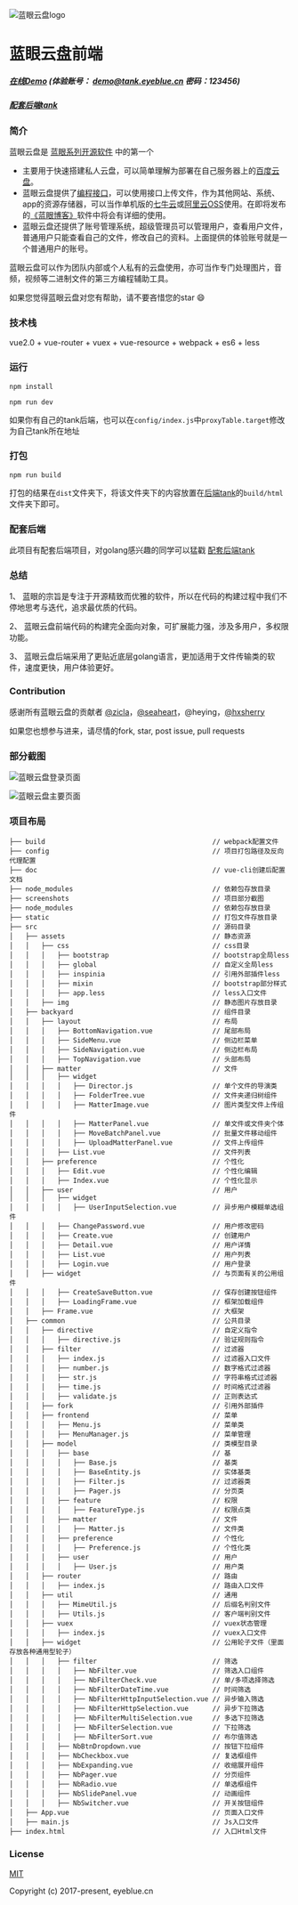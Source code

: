 ![蓝眼云盘logo](https://raw.githubusercontent.com/eyebluecn/tank/master/build/doc/img/logo.png)

# 蓝眼云盘前端

##### [在线Demo](http://tank.eyeblue.cn) (体验账号： demo@tank.eyeblue.cn 密码：123456)

##### [配套后端tank](https://github.com/eyebluecn/tank)

### 简介
蓝眼云盘是 [蓝眼系列开源软件](https://github.com/eyebluecn) 中的第一个

- 主要用于快速搭建私人云盘，可以简单理解为部署在自己服务器上的[百度云盘](https://pan.baidu.com/)。
- 蓝眼云盘提供了[编程接口](https://github.com/eyebluecn/tank/blob/master/build/doc/alien_zh.md)，可以使用接口上传文件，作为其他网站、系统、app的资源存储器，可以当作单机版的[七牛云](https://www.qiniu.com)或[阿里云OSS](https://www.aliyun.com/product/oss)使用。在即将发布的[《蓝眼博客》](https://github.com/eyebluecn/blog)软件中将会有详细的使用。
- 蓝眼云盘还提供了账号管理系统，超级管理员可以管理用户，查看用户文件，普通用户只能查看自己的文件，修改自己的资料。上面提供的体验账号就是一个普通用户的账号。

蓝眼云盘可以作为团队内部或个人私有的云盘使用，亦可当作专门处理图片，音频，视频等二进制文件的第三方编程辅助工具。

如果您觉得蓝眼云盘对您有帮助，请不要吝惜您的star :smile:

### 技术栈

vue2.0 + vue-router + vuex + vue-resource + webpack + es6 + less


### 运行

```
npm install

npm run dev
```
如果你有自己的tank后端，也可以在`config/index.js`中`proxyTable.target`修改为自己tank所在地址

### 打包

```
npm run build
```
 打包的结果在`dist`文件夹下，将该文件夹下的内容放置在[后端tank](https://github.com/eyebluecn/tank)的`build/html`文件夹下即可。


### 配套后端
此项目有配套后端项目，对golang感兴趣的同学可以猛戳 [配套后端tank](https://github.com/eyebluecn/tank)

### 总结
1、 蓝眼的宗旨是专注于开源精致而优雅的软件，所以在代码的构建过程中我们不停地思考与迭代，追求最优质的代码。

2、 蓝眼云盘前端代码的构建完全面向对象，可扩展能力强，涉及多用户，多权限功能。
 
3、 蓝眼云盘后端采用了更贴近底层golang语言，更加适用于文件传输类的软件，速度更快，用户体验更好。  

### Contribution

感谢所有蓝眼云盘的贡献者 [@zicla](https://github.com/zicla)，[@seaheart](https://github.com/seaheart)，@heying，[@hxsherry](https://github.com/hxsherry)

如果您也想参与进来，请尽情的fork, star, post issue, pull requests

### 部分截图
![蓝眼云盘登录页面](https://raw.githubusercontent.com/eyebluecn/tank/master/build/doc/img/login.png)

![蓝眼云盘主要页面](https://raw.githubusercontent.com/eyebluecn/tank/master/build/doc/img/matters.png)

### 项目布局

```
├── build                                          // webpack配置文件
├── config                                         // 项目打包路径及反向代理配置
├── doc                                            // vue-cli创建后配置文档
├── node_modules                                   // 依赖包存放目录
├── screenshots                                    // 项目部分截图
├── node_modules                                   // 依赖包存放目录
├── static                                         // 打包文件存放目录
├── src                                            // 源码目录
│   ├── assets                                     // 静态资源
│   │   ├── css                                    // css目录
│   │   │   ├── bootstrap                          // bootstrap全局less
│   │   │   ├── global                             // 自定义全局less
│   │   │   ├── inspinia                           // 引用外部插件less
│   │   │   ├── mixin                              // bootstrap部分样式
│   │   │   ├── app.less                           // less入口文件
│   │   ├── img                                    // 静态图片存放目录
│   ├── backyard                                   // 组件目录
│   │   ├── layout                                 // 布局  
│   │   │   ├── BottomNavigation.vue               // 尾部布局
│   │   │   ├── SideMenu.vue                       // 侧边栏菜单
│   │   │   ├── SideNavigation.vue                 // 侧边栏布局
│   │   │   ├── TopNavigation.vue                  // 头部布局
│   │   ├── matter                                 // 文件
│   │   │   ├── widget                                                
│   │   │   │   ├── Director.js                    // 单个文件的导演类      
│   │   │   │   ├── FolderTree.vue                 // 文件夹递归树组件      
│   │   │   │   ├── MatterImage.vue                // 图片类型文件上传组件      
│   │   │   │   ├── MatterPanel.vue                // 单文件或文件夹个体     
│   │   │   │   ├── MoveBatchPanel.vue             // 批量文件移动组件      
│   │   │   │   ├── UploadMatterPanel.vue          // 文件上传组件 
│   │   │   ├── List.vue                           // 文件列表
│   │   ├── preference                             // 个性化
│   │   │   ├── Edit.vue                           // 个性化编辑
│   │   │   ├── Index.vue                          // 个性化显示
│   │   ├── user                                   // 用户
│   │   │   ├── widget                               
│   │   │   │   ├── UserInputSelection.vue         // 异步用户模糊单选组件      
│   │   │   ├── ChangePassword.vue                 // 用户修改密码
│   │   │   ├── Create.vue                         // 创建用户
│   │   │   ├── Detail.vue                         // 用户详情
│   │   │   ├── List.vue                           // 用户列表
│   │   │   ├── Login.vue                          // 用户登录
│   │   ├── widget                                 // 与页面有关的公用组件
│   │   │   ├── CreateSaveButton.vue               // 保存创建按钮组件
│   │   │   ├── LoadingFrame.vue                   // 框架加载组件
│   │   ├── Frame.vue                              // 大框架
│   ├── common                                     // 公共目录
│   │   ├── directive                              // 自定义指令
│   │   │   ├── directive.js                       // 验证规则指令
│   │   ├── filter                                 // 过滤器
│   │   │   ├── index.js                           // 过滤器入口文件
│   │   │   ├── number.js                          // 数字格式过滤器
│   │   │   ├── str.js                             // 字符串格式过滤器
│   │   │   ├── time.js                            // 时间格式过滤器
│   │   │   ├── validate.js                        // 正则表达式
│   │   ├── fork                                   // 引用外部插件
│   │   ├── frontend                               // 菜单
│   │   │   ├── Menu.js                            // 菜单类
│   │   │   ├── MenuManager.js                     // 菜单管理
│   │   ├── model                                  // 类模型目录
│   │   │   ├── base                               // 基
│   │   │   │   ├── Base.js                        // 基类
│   │   │   │   ├── BaseEntity.js                  // 实体基类
│   │   │   │   ├── Filter.js                      // 过滤器类
│   │   │   │   ├── Pager.js                       // 分页类
│   │   │   ├── feature                            // 权限
│   │   │   │   ├── FeatureType.js                 // 权限点类
│   │   │   ├── matter                             // 文件
│   │   │   │   ├── Matter.js                      // 文件类
│   │   │   ├── preference                         // 个性化
│   │   │   │   ├── Preference.js                  // 个性化类
│   │   │   ├── user                               // 用户
│   │   │   │   ├── User.js                        // 用户类
│   │   ├── router                                 // 路由
│   │   │   ├── index.js                           // 路由入口文件
│   │   ├── util                                   // 通用
│   │   │   ├── MimeUtil.js                        // 后缀名判别文件
│   │   │   ├── Utils.js                           // 客户端判别文件
│   │   ├── vuex                                   // vuex状态管理
│   │   │   ├── index.js                           // vuex入口文件
│   │   ├── widget                                 // 公用轮子文件（里面存放各种通用型轮子）
│   │   │   ├── filter                             // 筛选
│   │   │   │   ├── NbFilter.vue                   // 筛选入口组件
│   │   │   │   ├── NbFilterCheck.vue              // 单/多项选择筛选
│   │   │   │   ├── NbFilterDateTime.vue           // 时间筛选
│   │   │   │   ├── NbFilterHttpInputSelection.vue // 异步输入筛选
│   │   │   │   ├── NbFilterHttpSelection.vue      // 异步下拉筛选
│   │   │   │   ├── NbFilterMultiSelection.vue     // 多选下拉筛选
│   │   │   │   ├── NbFilterSelection.vue          // 下拉筛选
│   │   │   │   ├── NbFilterSort.vue               // 布尔值筛选
│   │   │   ├── NbBtnDropdown.vue                  // 按钮下拉组件
│   │   │   ├── NbCheckbox.vue                     // 复选框组件
│   │   │   ├── NbExpanding.vue                    // 收缩展开组件
│   │   │   ├── NbPager.vue                        // 分页组件
│   │   │   ├── NbRadio.vue                        // 单选框组件
│   │   │   ├── NbSlidePanel.vue                   // 动画组件
│   │   │   ├── NbSwitcher.vue                     // 开关按钮组件
│   ├── App.vue                                    // 页面入口文件
│   ├── main.js                                    // Js入口文件
├── index.html                                     // 入口Html文件

```

### License

[MIT](http://opensource.org/licenses/MIT)

Copyright (c) 2017-present, eyeblue.cn
